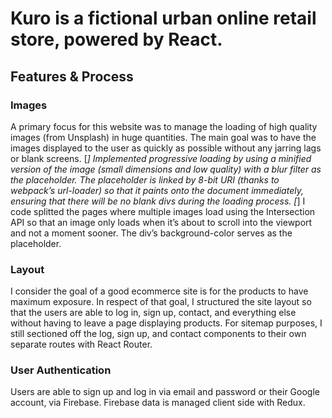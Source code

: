 # Kuro is a fictional urban online retail store, powered by React. 

## Features & Process
### Images
A primary focus for this website was to manage the loading of high quality images (from Unsplash) in huge quantities. The main goal was to have the images displayed to the user as quickly as possible without any jarring lags or blank screens.
    [*] Implemented progressive loading by using a minified version of the image (small dimensions and low quality) with a blur filter as the placeholder. The placeholder is linked by 8-bit URI (thanks to webpack’s url-loader) so that it paints onto the document immediately, ensuring that there will be no blank divs during the loading process. 
    [*] I code splitted the pages where multiple images load using the Intersection API so that an image only loads when it’s about to scroll into the viewport and not a moment sooner. The div’s background-color serves as the placeholder.

### Layout
I consider the goal of a good ecommerce site is for the products to have maximum exposure. In respect of that goal, I structured the site layout so that the users are able to log in, sign up, contact, and everything else without having to leave a page displaying products. For sitemap purposes, I still sectioned off the log, sign up, and contact components to their own separate routes with React Router.

### User Authentication
Users are able to sign up and log in via email and password or their Google account, via Firebase. Firebase data is managed client side with Redux. 